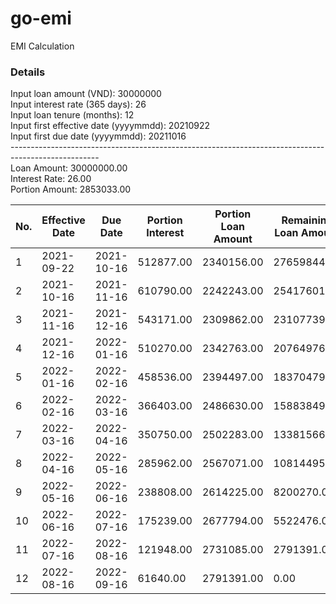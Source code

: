 # go-emi
EMI Calculation

### Details
Input loan amount (VND): 30000000<br>
Input interest rate (365 days): 26<br>
Input loan tenure (months): 12<br>
Input first effective date (yyyymmdd): 20210922<br>
Input first due date (yyyymmdd): 20211016<br>
----------------------------------------------------------------------------------------------------<br>
Loan Amount: 30000000.00<br>
Interest Rate: 26.00<br>
Portion Amount: 2853033.00<br>

|No.     |Effective Date  |Due Date        |Portion Interest        |Portion Loan Amount     |Remaining Loan Amount
|---|---|---|---|---|---
|1       |2021-09-22      |2021-10-16      |512877.00               |2340156.00              |27659844.00
|2       |2021-10-16      |2021-11-16      |610790.00               |2242243.00              |25417601.00
|3       |2021-11-16      |2021-12-16      |543171.00               |2309862.00              |23107739.00
|4       |2021-12-16      |2022-01-16      |510270.00               |2342763.00              |20764976.00
|5       |2022-01-16      |2022-02-16      |458536.00               |2394497.00              |18370479.00
|6       |2022-02-16      |2022-03-16      |366403.00               |2486630.00              |15883849.00
|7       |2022-03-16      |2022-04-16      |350750.00               |2502283.00              |13381566.00
|8       |2022-04-16      |2022-05-16      |285962.00               |2567071.00              |10814495.00
|9       |2022-05-16      |2022-06-16      |238808.00               |2614225.00              |8200270.00
|10      |2022-06-16      |2022-07-16      |175239.00               |2677794.00              |5522476.00
|11      |2022-07-16      |2022-08-16      |121948.00               |2731085.00              |2791391.00
|12      |2022-08-16      |2022-09-16      |61640.00                |2791391.00              |0.00
